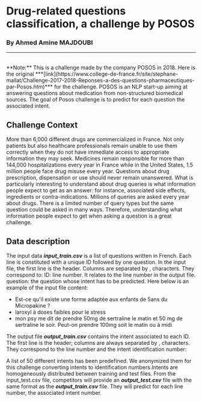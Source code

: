 # Drug-related questions classification, a challenge by POSOS
### By Ahmed Amine MAJDOUBI
---
<br>
**Note:** This is a challenge made by the company POSOS in 2018. Here is the original ***[link](https://www.college-de-france.fr/site/stephane-mallat/Challenge-2017-2018-Reponses-a-des-questions-pharmaceutiques-par-Posos.htm)*** for the challenge. POSOS is an NLP start-up aiming at answering questions about medication from non-structured biomedical sources. The goal of Posos challenge is to predict for each question the associated intent.

## Challenge Context

More than 6,000 different drugs are commercialized in France. Not only patients but also healthcare professionals remain unable to use them correctly when they do not have immediate access to appropriate information they may seek. Medicines remain responsible for more than 144,000 hospitalizations every year in France while in the United States, 1.5 million people face drug misuse every year. Questions about drug prescription, dispensation or use should never remain unanswered. What is particularly interesting to understand about drug queries is what information people expect to get as an answer: for instance, associated side effects, ingredients or contra-indications. Millions of queries are asked every year about drugs. There is a limited number of query types but the same question could be asked in many ways. Therefore, understanding what information people expect to get when asking a question is a great challenge.


## Data description

  The input data ***input_train.csv*** is a list of questions written in French. Each line is constituted with a unique ID followed by one question. In the input file, the first line is the header. Columns are separated by , characters. They correspond to: ID: line number. It relates to the line number in the output file. question: the question whose intent has to be predicted. Here below is an example of the input file content:

  *   Est-ce qu'il existe une forme adaptée aux enfants de 5ans du Micropakine ?
  *   laroxyl à doses faibles pour le stress
  *   mon psy me dit de prendre 50mg de sertraline le matin et 50 mg de sertraline le soir. Peut-on prendre 100mg soit le matin ou à midi

The output file ***output_train.csv*** contains the intent associated to each ID. The first line is the header; columns are always separated by , characters. They correspond to the line number and the intent identification number:

A list of 50 different intents has been predefined. We anonymized them for this challenge converting intents to identification numbers.Intents are homogeneously distributed between training and test files.
From the input_test.csv file, competitors will provide an ***output_test.csv*** file with the same format as the ***output_train.csv*** file. They will predict for each line number, the associated intent number.

